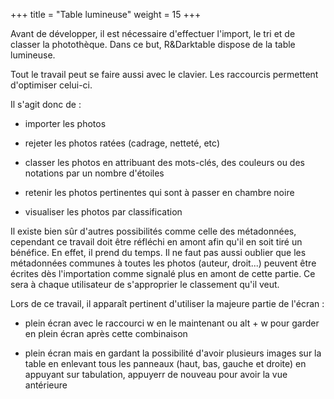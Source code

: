 
+++
title = "Table lumineuse"
weight = 15
+++

Avant de développer, il est nécessaire d'effectuer l'import, le tri et
de classer la photothèque. Dans ce but, R&Darktable dispose de la table
lumineuse.

Tout le travail peut se faire aussi avec le clavier. Les raccourcis
permettent d'optimiser celui-ci.

Il s'agit donc de :

-   importer les photos

-   rejeter les photos ratées (cadrage, netteté, etc)

-   classer les photos en attribuant des mots-clés, des couleurs ou des
    notations par un nombre d'étoiles

-   retenir les photos pertinentes qui sont à passer en chambre noire

-   visualiser les photos par classification

Il existe bien sûr d'autres possibilités comme celle des métadonnées,
cependant ce travail doit être réfléchi en amont afin qu'il en soit tiré
un bénéfice. En effet, il prend du temps. Il ne faut pas aussi oublier
que les métadonnées communes à toutes les photos (auteur, droit\...)
peuvent être écrites dès l'importation comme signalé plus en amont de
cette partie. Ce sera à chaque utilisateur de s'approprier le classement
qu'il veut.

Lors de ce travail, il apparaît pertinent d'utiliser la majeure partie
de l'écran :

- plein écran avec le raccourci w en le maintenant ou alt + w pour garder en
    plein écran après cette combinaison

- plein écran mais en  gardant la possibilité d'avoir plusieurs images
    sur la table  en enlevant tous les panneaux (haut,  bas, gauche et
    droite) en appuyant sur tabulation, appuyerr de nouveau pour avoir la vue
    antérieure
